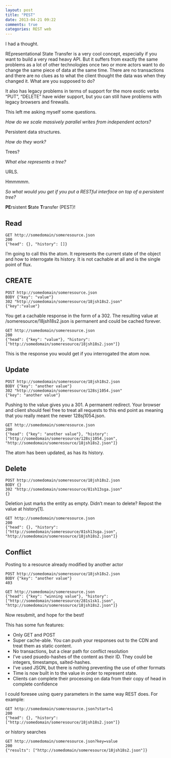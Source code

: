 ```yaml
---
layout: post
title: "PEST"
date: 2013-04-21 09:22
comments: true
categories: REST web
---
```


I had a thought.

REpresentational State Transfer is a very cool concept, especially if you want to build a very read heavy API. But it suffers from exactly the same problems as a lot of other technologies once two or more actors want to do change the same piece of data at the same time. There are no transactions and there are no clues as to what the client thought the data was when they changed it. What are you supposed to do?

It also has legacy problems in terms of support for the more exotic verbs “PUT”, “DELETE” have wider support, but you can still have problems with legacy browsers and firewalls.

This left me asking myself some questions.

<!-- more -->

_How do we scale massively parallel writes from independent actors?_

Persistent data structures.

_How do they work?_

Trees?

_What else represents a tree?_

URLS.

Hmmmmm.

_So what would you get if you put a RESTful interface on top of a persistent tree?_

**PE**rsistent **S**tate **T**ransfer (PEST)!

## Read

    GET http://somedomain/someresource.json
    200
    {"head": {}, "history": []}

I’m going to call this the atom. It represents the current state of the object and how to interrogate its history. It is not cachable at all and is the single point of flux.

## CREATE

    POST http://somedomain/someresource.json
    BODY {"key": "value"}
    302 "http://somedomain/someresource/18jsh18s2.json"
    {"key":"value"}

You get a cachable response in the form of a 302. The resulting value at /someresource/18jsh18s2.json is permanent and could be cached forever.

    GET http://somedomain/someresource.json
    200
    {"head": {"key": "value"}, "history": ["http://somedomain/someresource/18jsh18s2.json"]}

This is the response you would get if you interrogated the atom now.

## Update

    POST http://somedomain/someresource/18jsh18s2.json
    BODY {"key": "another value"}
    302 "http://somedomain/someresource/128sj1054.json"
    {"key": "another value"}

Pushing to the value gives you a 301. A permanent redirect. Your browser and client should feel free to treat all requests to this end point as meaning that you really meant the newer 128sj1054.json.

    GET http://somedomain/someresource.json
    200
    {"head": {"key": "another value"}, "history": ["http://somedomain/someresource/128sj1054.json", "http://somedomain/someresource/18jsh18s2.json"]}

The atom has been updated, as has its history.

## Delete

    POST http://somedomain/someresource/18jsh18s2.json
    BODY {}
    302 "http://somedomain/someresource/81sh13sga.json"
    {}

Deletion just marks the entity as empty. Didn’t mean to delete? Repost the value at history[1].

    GET http://somedomain/someresource.json
    200
    {"head": {}, "history": ["http://somedomain/someresource/81sh13sga.json", "http://somedomain/someresource/18jsh18s2.json"]}

## Conflict

Posting to a resource already modified by another actor

    POST http://somedomain/someresource/18jsh18s2.json
    BODY {"key": "another value"}
    403

    GET http://somedomain/someresource.json
    {"head": {"key": "winning value"}, "history": ["http://somedomain/someresource/281s1sk1.json", "http://somedomain/someresource/18jsh18s2.json"]}

Now resubmit, and hope for the best!

This has some fun features:

*   Only GET and POST
*   Super cache-able. You can push your responses out to the CDN and treat them as static content.
*   No transactions, but a clear path for conflict resolution
*   I’ve used psuedo-hashes of the content as their ID. They could be integers, timestamps, salted-hashes.
*   I’ve used JSON, but there is nothing preventing the use of other formats
*   Time is now built in to the value in order to represent state.
*   Clients can complete their processing on data from their copy of head in complete confidence

  I could foresee using query parameters in the same way REST does. For example:

    GET http://somedomain/someresource.json?start=1
    200
    {"head": {}, "history": ["http://somedomain/someresource/18jsh18s2.json"]}

or history searches

    GET http://somedomain/someresource.json?key=value
    200
    {"results": ["http://somedomain/someresource/18jsh18s2.json"]}